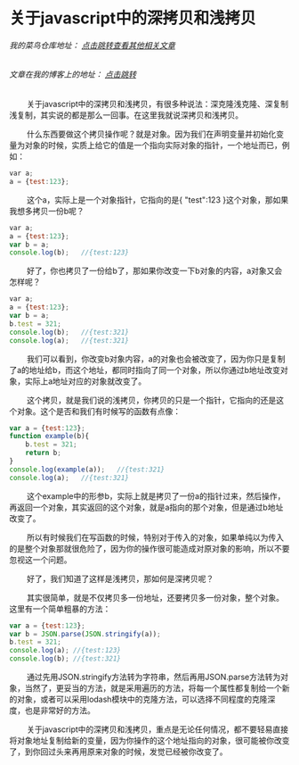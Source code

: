 # 关于javascript中的深拷贝和浅拷贝
###### 我的菜鸟仓库地址： [点击跳转查看其他相关文章](https://github.com/ershing/RookieAngle "菜鸟仓库")
###### 文章在我的博客上的地址： [点击跳转](http://www.ershing.cn/javascriptcopy/ "点击我")

        关于javascript中的深拷贝和浅拷贝，有很多种说法：深克隆浅克隆、深复制浅复制，其实说的都是那么一回事。在这里我就说深拷贝和浅拷贝。

        什么东西要做这个拷贝操作呢？就是对象。因为我们在声明变量并初始化变量为对象的时候，实质上给它的值是一个指向实际对象的指针，一个地址而已，例如：
```javascript
var a;
a = {test:123};
```
        这个a，实际上是一个对象指针，它指向的是{ "test":123 }这个对象，那如果我想多拷贝一份b呢？
```javascript
var a;
a = {test:123};
var b = a;
console.log(b);   //{test:123}
```
        好了，你也拷贝了一份给b了，那如果你改变一下b对象的内容，a对象又会怎样呢？
```javascript
var a;
a = {test:123};
var b = a;
b.test = 321;
console.log(b);   //{test:321}
console.log(a);   //{test:321}
```
        我们可以看到，你改变b对象内容，a的对象也会被改变了，因为你只是复制了a的地址给b，而这个地址，都同时指向了同一个对象，所以你通过b地址改变对象，实际上a地址对应的对象就改变了。

        这个拷贝，就是我们说的浅拷贝，你拷贝的只是一个指针，它指向的还是这个对象。这个是否和我们有时候写的函数有点像：
```javascript
var a = {test:123};
function example(b){
    b.test = 321;
    return b;
}
console.log(example(a));   //{test:321}
console.log(a);   //{test:321}
```
        这个example中的形参b，实际上就是拷贝了一份a的指针过来，然后操作，再返回一个对象，其实返回的这个对象，就是a指向的那个对象，但是通过b地址改变了。

        所以有时候我们在写函数的时候，特别对于传入的对象，如果单纯以为传入的是整个对象那就很危险了，因为你的操作很可能造成对原对象的影响，所以不要忽视这一个问题。

        好了，我们知道了这样是浅拷贝，那如何是深拷贝呢？

        其实很简单，就是不仅拷贝多一份地址，还要拷贝多一份对象，整个对象。这里有一个简单粗暴的方法：
```javascript
var a = {test:123};
var b = JSON.parse(JSON.stringify(a));
b.test = 321;
console.log(a); //{test:123}
console.log(b); //{test:321}
```
        通过先用JSON.stringify方法转为字符串，然后再用JSON.parse方法转为对象，当然了，更妥当的方法，就是采用遍历的方法，将每一个属性都复制给一个新的对象，或者可以采用lodash模块中的克隆方法，可以选择不同程度的克隆深度，也是非常好的方法。

        关于javascript中的深拷贝和浅拷贝，重点是无论任何情况，都不要轻易直接将对象地址复制给新的变量，因为你操作的这个地址指向的对象，很可能被你改变了，到你回过头来再用原来对象的时候，发觉已经被你改变了。

 
